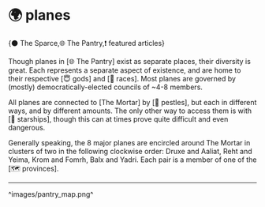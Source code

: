 # 🌍 planes

{⚫ The Sparce,🌐 The Pantry,❗ featured articles}

Though planes in [🌐 The Pantry] exist as separate places, their diversity is great. Each represents a separate aspect of existence, and are home to their respective [😇 gods] and [🧑 races]. Most planes are governed by (mostly) democratically-elected councils of ~4-8 members.

All planes are connected to [The Mortar] by [🚪 pestles], but each in different ways, and by different amounts. The only other way to access them is with [🚀 starships], though this can at times prove quite difficult and even dangerous.

Generally speaking, the 8 major planes are encircled around The Mortar in clusters of two in the following clockwise order: Druxe and Aaliat, Reht and Yeima, Krom and Fomrh, Balx and Yadri. Each pair is a member of one of the [🗺️ provinces].

---

^images/pantry_map.png^
